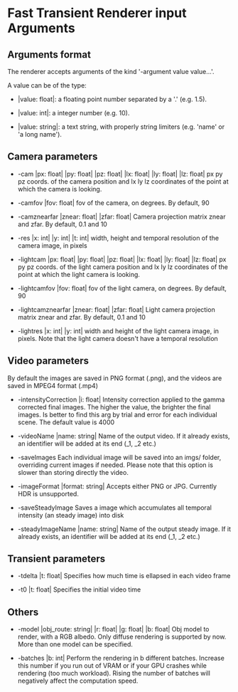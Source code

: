 Fast Transient Renderer input Arguments
===========================

Arguments format
----------------

The renderer accepts arguments of the kind '-argument value value...'.

A value can be of the type:

* |value: float|: a floating point number separated by a '.' (e.g. 1.5).

* |value: int|: a integer number (e.g. 10).

* |value: string|: a text string, with properly string limiters (e.g. 'name' or
'a long name').


Camera parameters
-----------------

* -cam |px: float| |py: float| |pz: float| |lx: float| |ly: float| |lz: float|
   px py pz coords. of the camera position and lx ly lz coordinates of the point at which the camera is looking.

* -camfov |fov: float|
   fov of the camera, on degrees. By default, 90
   
* -camznearfar |znear: float| |zfar: float|
   Camera projection matrix znear and zfar. By default, 0.1 and 10
   
* -res |x: int| |y: int| |t: int|
   width, height and temporal resolution of the camera image, in pixels

   
* -lightcam |px: float| |py: float| |pz: float| |lx: float| |ly: float| |lz: float|
   px py pz coords. of the light camera position and lx ly lz coordinates of the point at which the light camera is looking.
   
* -lightcamfov |fov: float|
   fov of the light camera, on degrees. By default, 90
   
* -lightcamznearfar |znear: float| |zfar: float|
   Light camera projection matrix znear and zfar. By default, 0.1 and 10

* -lightres |x: int| |y: int| 
   width and height of the light camera image, in pixels. Note that the light camera doesn't have a temporal resolution

Video parameters
---------------

By default the images are saved in PNG format (.png), and the videos are saved in MPEG4 format (.mp4)

* -intensityCorrection |i: float|
   Intensity correction applied to the gamma corrected final images. The higher the value, the brighter the final images.
   Is better to find this arg by trial and error for each individual scene. The default value is 4000

* -videoName |name: string|
   Name of the output video. If it already exists, an identifier will be added at its end (_1, _2 etc.)

* -saveImages 
   Each individual image will be saved into an imgs/ folder, overriding current images if needed. Please note that this option is slower than
   storing directly the video.

* -imageFormat |format: string|
   Accepts either PNG or JPG. Currently HDR is unsupported.

* -saveSteadyImage 
   Saves a image which accumulates all temporal intensity (an steady image) into disk
   
* -steadyImageName |name: string|
   Name of the output steady image. If it already exists, an identifier will be added at its end (_1, _2 etc.)


Transient parameters
---------------------

* -tdelta |t: float|
   Specifies how much time is ellapsed in each video frame

* -t0 |t: float|
   Specifies the initial video time

Others
---------------------
* -model |obj_route: string| |r: float| |g: float| |b: float|
   Obj model to render, with a RGB albedo. Only diffuse rendering is supported by now. More than one model can be specified.
   
* -batches |b: int|
   Perform the rendering in b different batches. Increase this number if you run out of VRAM or if your GPU crashes while rendering (too much workload).
   Rising the number of batches will negatively affect the computation speed.
